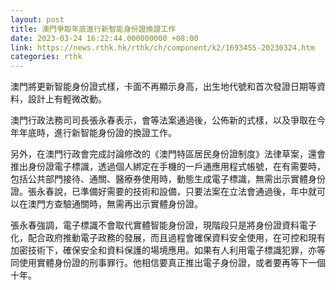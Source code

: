 ```yaml
---
layout: post
title: 澳門爭取年底進行新智能身份證換證工作
date: 2023-03-24 16:22:44.000000000 +08:00
link: https://news.rthk.hk/rthk/ch/component/k2/1693455-20230324.htm
categories: rthk
---
```


澳門將更新智能身份證式樣，卡面不再顯示身高，出生地代號和首次發證日期等資料，設計上有輕微改動。

澳門行政法務司司長張永春表示，會等法案通過後，公佈新的式樣，以及爭取在今年年底時，進行新智能身份證的換證工作。

另外，在澳門行政會完成討論修改的《澳門特區居民身份證制度》法律草案，還會推出身份證電子標識，透過個人綁定在手機的一戶通應用程式帳號，在有需要時，包括公共部門接待、通關、醫療券使用時，動態生成電子標識，無需出示實體身份證。張永春說，已準備好需要的技術和設備，只要法案在立法會通過後，年中就可以在澳門方查驗通關時，無需再出示實體身份證。

張永春強調，電子標識不會取代實體智能身份證，現階段只是將身份證資料電子化，配合政府推動電子政務的發展，而且過程會確保資料安全使用，在可控和現有加密技術下，確保安全和資料保護的場境應用。如果有人利用電子標識犯罪，亦等同使用實體身份證的刑事罪行。他相信要真正推出電子身份證，或者要再等下一個十年。
